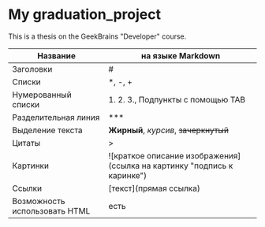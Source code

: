 # My graduation_project
This is a thesis on the GeekBrains "Developer" course.

|Название | на языке Markdown|
-----|------
Заголовки | #
Списки |*, -, +
Нумерованный списки | 1. 2. 3., Подпункты с помощью TAB
Разделительная линия | ***
Выделение текста |**Жирный**, *курсив*, ~~зачеркнутый~~
Цитаты|>
Картинки| ![краткое описание изображения](ссылка на картинку "подпись к каринке")
Ссылки|[текст](прямая ссылка)
Возможность использовать HTML| есть
